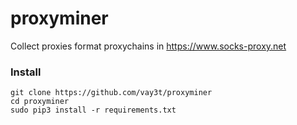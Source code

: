 # proxyminer
Collect proxies format proxychains in https://www.socks-proxy.net

### Install
```
git clone https://github.com/vay3t/proxyminer
cd proxyminer
sudo pip3 install -r requirements.txt
```
